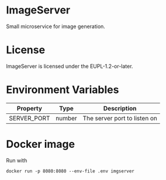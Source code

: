 # ImageServer
Small microservice for image generation.

# License

ImageServer is licensed under the EUPL-1.2-or-later.

# Environment Variables

| Property    | Type   | Description                  |
|-------------|--------|------------------------------|
| SERVER_PORT | number | The server port to listen on |

# Docker image

Run with

`docker run -p 8080:8080 --env-file .env imgserver`
